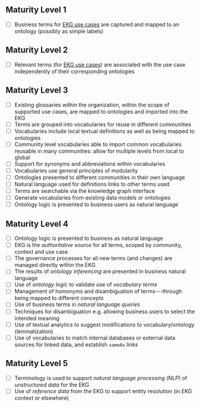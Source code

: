 ## Maturity Level 1

- [ ] Business terms for [EKG use cases](https://method.ekgf.org/concept/use-case/) are captured
      and mapped to an ontology (possibly as simple labels)

## Maturity Level 2

- [ ] Relevant terms (for [EKG use cases](https://method.ekgf.org/concept/use-case/)) are associated 
      with the use case independently of their corresponding ontologies

## Maturity Level 3

- [ ] Existing glossaries within the organization, within the scope of supported use cases,
      are mapped to ontologies and imported into the EKG
- [ ] Terms are grouped into vocabularies for reuse in different communities
- [ ] Vocabularies include local textual definitions as well as being mapped to ontologies
- [ ] Community level vocabularies able to import common vocabularies reusable in many communities:
      allow for multiple levels from local to global
- [ ] Support for synonyms and abbreviations within vocabularies
- [ ] Vocabularies use general principles of modularity
- [ ] Ontologies presented to different communities in their own language
- [ ] Natural language used for definitions links to other terms used
- [ ] Terms are searchable via the knowledge graph interface
- [ ] Generate vocabularies from existing data models or ontologies
- [ ] Ontology logic is presented to business users as natural language

## Maturity Level 4

- [ ] Ontology logic is presented to business as natural language
- [ ] EKG is the _authoritative source_ for all terms, scoped by community, context and use case
- [ ] The governance processes for all new terms (and changes) are managed directly within the EKG
- [ ] The results of _ontology inferencing_ are presented in business natural language
- [ ] Use of _ontology logic_ to validate use of _vocabulary terms_
- [ ] Management of homonyms and disambiguation of terms---through being mapped to different concepts
- [ ] Use of business terms in _natural language queries_
- [ ] Techniques for disambiguation e.g. allowing business users to select the intended meaning
- [ ] Use of textual analytics to suggest modifications to vocabulary/ontology (lemmatization)
- [ ] Use of vocabularies to match internal databases or external data sources for linked data,
      and establish `sameAs` links

## Maturity Level 5

- [ ] Terminology is used to support _natural language processing (NLP)_ of _unstructured data_ for the EKG
- [ ] Use of _reference data_ from the EKG to support entity resolution (in EKG context or elsewhere)
